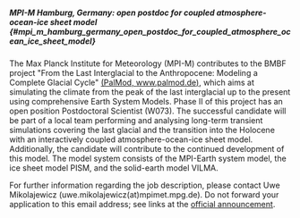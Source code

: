 ##### MPI-M Hamburg, Germany: open postdoc for coupled atmosphere-ocean-ice sheet model {#mpi_m_hamburg_germany_open_postdoc_for_coupled_atmosphere_ocean_ice_sheet_model}

The Max Planck Institute for Meteorology (MPI-M) contributes to the BMBF
project \"From the Last Interglacial to the Anthropocene: Modeling a
Complete Glacial Cycle\" [(PalMod,
www.palmod.de)](https://www.palmod.de/), which aims at
simulating the climate from the peak of the last interglacial up to the
present using comprehensive Earth System Models. Phase II of this
project has an open position Postdoctoral Scientist (W073). The
successful candidate will be part of a local team performing and
analysing long-term transient simulations covering the last glacial and
the transition into the Holocene with an interactively coupled
atmosphere-ocean-ice sheet model. Additionally, the candidate will
contribute to the continued development of this model. The model system
consists of the MPI-Earth system model, the ice sheet model PISM, and
the solid-earth model VILMA.

For further information regarding the job description, please contact
Uwe Mikolajewicz (uwe.mikolajewicz(at)mpimet.mpg.de). Do not forward
your application to this email address; see links at the [official
announcement](https://www.mpimet.mpg.de/en/institute/opportunities/mpim-w073/).
